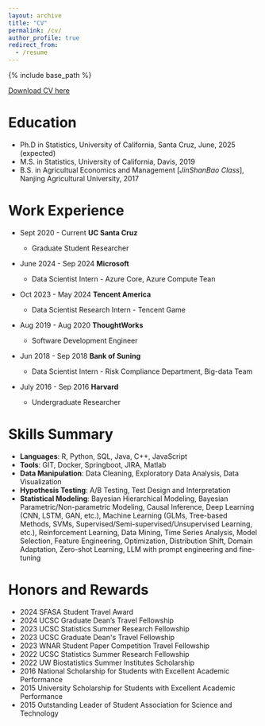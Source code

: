 ```yaml
---
layout: archive
title: "CV"
permalink: /cv/
author_profile: true
redirect_from:
  - /resume
---
```


{% include base_path %}

[Download CV here](http://yuzoeyzhu.github.io/files/Resume_Yu__Zoey__Zhu.pdf)

Education
======
* Ph.D in Statistics, University of California, Santa Cruz, June, 2025 (expected)
* M.S. in Statistics, University of California, Davis,  2019
* B.S. in Agricultual Economics and Management [_JinShanBao Class_], Nanjing Agricultural University, 2017


Work Experience
======
* Sept 2020 - Current   **UC Santa Cruz**
  * Graduate Student Researcher
  
* June 2024 - Sep 2024   **Microsoft**
  * Data Scientist Intern - Azure Core, Azure Compute Tean
  
* Oct 2023 - May 2024   **Tencent America**
  * Data Scientist Research Intern - Tencent Game

* Aug 2019 - Aug 2020   **ThoughtWorks**
  * Software Development Engineer

* Jun 2018 - Sep 2018   **Bank of Suning**
  * Data Scientist Intern - Risk Compliance Department, Big-data Team

* July 2016 - Sep 2016   **Harvard**
  * Undergraduate Researcher
  
Skills Summary
======
* **Languages**: R, Python, SQL, Java, C++, JavaScript
* **Tools**: GIT, Docker, Springboot, JIRA, Matlab
* **Data Manipulation**: Data Cleaning, Exploratory Data Analysis, Data Visualization
* **Hypothesis Testing**: A/B Testing, Test Design and Interpretation
* **Statistical Modeling**: Bayesian Hierarchical Modeling, Bayesian Parametric/Non-parametric Modeling, Causal Inference, Deep Learning (CNN, LSTM, GAN, etc.), Machine Learning (GLMs, Tree-based Methods, SVMs, Supervised/Semi-supervised/Unsupervised Learning, etc.), Reinforcement Learning, Data Mining, Time Series Analysis, Model Selection, Feature Engineering, Optimization, Distribution Shift, Domain Adaptation, Zero-shot Learning, LLM with prompt engineering and fine-tuning

Honors and Rewards 
======
* 2024  SFASA Student Travel Award
* 2024  UCSC Graduate Dean’s Travel Fellowship
* 2023  UCSC Statistics Summer Research Fellowship
* 2023  UCSC Graduate Dean's Travel Fellowship
* 2023  WNAR Student Paper Competition Travel Fellowship
* 2022  UCSC Statistics Summer Research Fellowship
* 2022  UW Biostatistics Summer Institutes Scholarship
* 2016  National Scholarship for Students with Excellent Academic Performance
* 2015  University Scholarship for Students with Excellent Academic Performance
* 2015  Outstanding Leader of Student Association for Science and Technology

